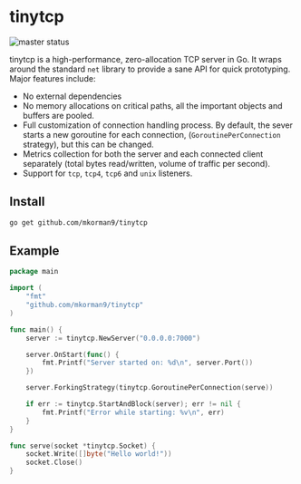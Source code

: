 # tinytcp

![master status](https://github.com/mkorman9/tinytcp/actions/workflows/master.yml/badge.svg)

tinytcp is a high-performance, zero-allocation TCP server in Go.
It wraps around the standard `net` library to provide a sane API for quick prototyping.
Major features include:

- No external dependencies
- No memory allocations on critical paths, all the important objects and buffers are pooled.
- Full customization of connection handling process. By default, the sever starts a new goroutine for each connection,
(`GoroutinePerConnection` strategy), but this can be changed.
- Metrics collection for both the server and each connected client separately
(total bytes read/written, volume of traffic per second).
- Support for `tcp`, `tcp4`, `tcp6` and `unix` listeners.

## Install

```bash
go get github.com/mkorman9/tinytcp
```

## Example

```go
package main

import (
	"fmt"
	"github.com/mkorman9/tinytcp"
)

func main() {
	server := tinytcp.NewServer("0.0.0.0:7000")

	server.OnStart(func() {
		fmt.Printf("Server started on: %d\n", server.Port())
	})

	server.ForkingStrategy(tinytcp.GoroutinePerConnection(serve))

	if err := tinytcp.StartAndBlock(server); err != nil {
		fmt.Printf("Error while starting: %v\n", err)
	}
}

func serve(socket *tinytcp.Socket) {
	socket.Write([]byte("Hello world!"))
	socket.Close()
}
```
